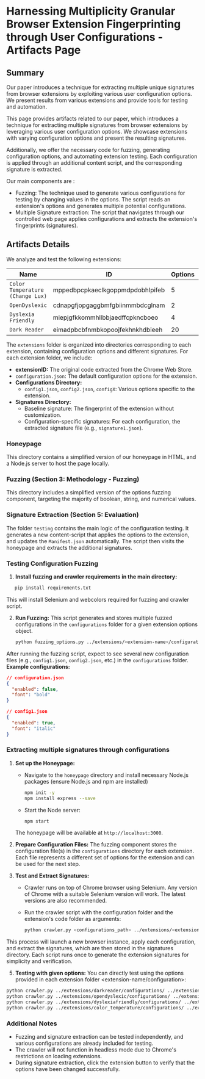 # Harnessing Multiplicity Granular Browser Extension Fingerprinting through User Configurations - Artifacts Page

## Summary
Our paper introduces a technique for extracting multiple unique signatures from browser extensions by exploiting various user configuration options. We present results from various extensions and provide tools for testing and automation.

This page provides artifacts related to our paper, which introduces a technique for extracting multiple signatures from browser extensions by leveraging various user configuration options. We showcase extensions with varying configuration options and present the resulting signatures.

Additionally, we offer the necessary code for fuzzing, generating configuration options, and automating extension testing. Each configuration is applied through an additional  content script, and the corresponding signature is extracted.

Our main components are :
- Fuzzing: The technique used to generate various configurations for testing by  changing values in the options. The script reads an extension's options and generates multiple potential configurations.
- Multiple Signature extraction: The script that navigates through our controlled web page applies configurations and extracts the extension's fingerprints (signatures).

## Artifacts Details

We analyze and test the  following extensions:

| Name                               | ID                                | Options | Users |
|------------------------------------|-----------------------------------|---------|-------|
| `Color Temperature (Change Lux)`   | mppedbpcpkaeclkgoppmdpdobhlpifeb  | 5       | 5K    |
| `OpenDyslexic`                     | cdnapgfjopgaggbmfgbiinmmbdcglnam  | 2       | 700K  |
| `Dyslexia Friendly`                | miepjgfkkommhllbbjaedffcpkncboeo  | 4       | 10K   |
| `Dark Reader`                      | eimadpbcbfnmbkopoojfekhnkhdbieeh  | 20      | 5M    |


The `extensions` folder  is organized into directories corresponding to each extension, containing configuration options and different signatures.
For each extension folder, we include:
- **extensionID:** The original code extracted from the Chrome Web Store.
- `configuration.json`: The default configuration options for the extension.
- **Configurations Directory:**
  - `config1.json`, `config2.json`, `configX`: Various options specific to the extension.
- **Signatures Directory:**
  - Baseline signature: The fingerprint of the extension without customization.
  - Configuration-specific signatures: For each configuration,  the extracted signature file (e.g., `signature1.json`).

### Honeypage

This directory contains a simplified version of our honeypage in HTML, and  a Node.js server to host the page locally.

### Fuzzing (Section 3: Methodology - Fuzzing)

This directory includes a simplified version of the options fuzzing component, targeting the majority of boolean, string, and numerical values.

### Signature Extraction (Section 5: Evaluation)

The folder `testing` contains the main logic of the configuration testing. It generates a new content-script that applies the options to the extension, and updates the `Manifest.json` automatically. The script then visits the honeypage and extracts the additional signatures.



### Testing  Configuration Fuzzing

1. **Install fuzzing and crawler requirements in the main directory:**
  ```sh
     pip install requirements.txt
  ```
  This will install Selenium and webcolors required for fuzzing and crawler script.



2. **Run  Fuzzing:**
   This script generates and stores multiple fuzzed configurations in the `configurations` folder for a given extension options object. 

      ```sh
      python fuzzing_options.py ../extensions/<extension-name>/configurations/configuration.json
      ```
  After running the fuzzing script, expect to see several new configuration files (e.g., `config1.json`, `config2.json`, etc.) in the `configurations` folder.
  **Example configurations:**

```json
// configuration.json
{
  "enabled": false,
  "font": "bold"
}
```
```json
// config1.json
{
  "enabled": true,
  "font": "italic"
}
```

### Extracting multiple signatures through configurations

1. **Set up the Honeypage:**

    - Navigate to the `honeypage` directory and install necessary Node.js packages (ensure Node.js and npm are installed)
      ```sh
      npm init -y
      npm install express --save  
      ```

    - Start the Node server:
      ```sh
      npm start
      ```

    The honeypage will be available at `http://localhost:3000`.

  
3. **Prepare Configuration Files:**
    The fuzzing component stores the configuration file(s) in the `configurations` directory for each extension. Each file represents a different set of options for the extension and can be used for the next step.


3. **Test and Extract Signatures:**

    - Crawler runs on top of Chrome browser using Selenium. Any version of Chrome with a suitable Selenium version will work. The latest versions are also recommended.

    - Run the crawler script with the configuration folder and the extension's code folder as arguments:
      ```sh
      python crawler.py <configurations_path> ../extensions/<extension-name>/<extensionID>
      ```

This process will launch a new browser instance, apply each configuration, and extract the signatures, which are then stored in the signatures directory. 
Each script runs once to generate the extension signatures for simplicity and verification.


5. **Testing with given options:**
You can directly test using the options provided in each extension folder <extension-name/configuration>:
 ```sh
python crawler.py ../extensions/darkreader/configurations/ ../extensions/darkreader/eimadpbcbfnmbkopoojfekhnkhdbieeh/
python crawler.py ../extensions/opendyslexic/configurations/ ../extensions/opendyslexic/cdnapgfjopgaggbmfgbiinmmbdcglnam/
python crawler.py ../extensions/dyslexiafriendly/configurations/ ../extensions/dyslexiafriendly/miepjgfkkommhllbbjaedffcpkncboeo/
python crawler.py ../extensions/color_temperature/configurations/ ../extensions/color_temperature/mppedbpcpkaeclkgoppmdpdobhlpifeb/
   ```

### Additional Notes
- Fuzzing and signature extraction can be tested independently, and various configurations are already included for testing.
- The crawler will not function in headless mode due to Chrome's restrictions on loading extensions.
- During signature extraction, click the extension button to verify that the options have been changed successfully.

